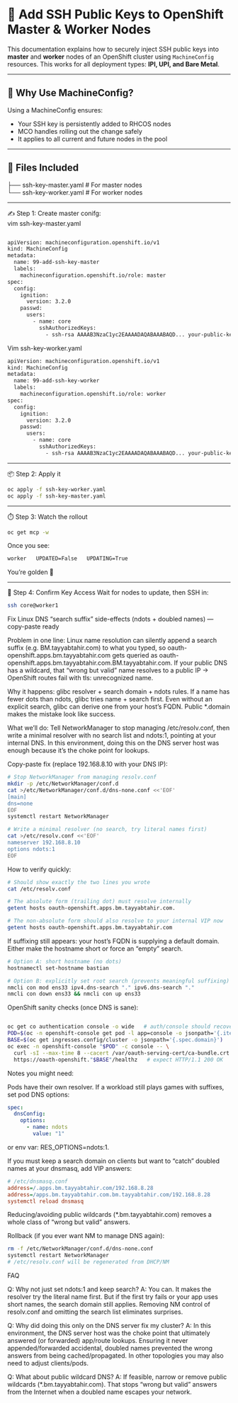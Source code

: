 # 🔐 Add SSH Public Keys to OpenShift Master & Worker Nodes

This documentation explains how to securely inject SSH public keys into **master** and **worker** nodes of an OpenShift cluster using `MachineConfig` resources. This works for all deployment types: **IPI, UPI, and Bare Metal**.

---

## 🧠 Why Use MachineConfig?

Using a MachineConfig ensures:

- Your SSH key is persistently added to RHCOS nodes
- MCO handles rolling out the change safely
- It applies to all current and future nodes in the pool

---

## 📁 Files Included

├── ssh-key-master.yaml   # For master nodes<br>
└── ssh-key-worker.yaml   # For worker nodes

---

✍️ Step 1: Create master conifg:<br>
vim ssh-key-master.yaml
```bash

apiVersion: machineconfiguration.openshift.io/v1
kind: MachineConfig
metadata:
  name: 99-add-ssh-key-master
  labels:
    machineconfiguration.openshift.io/role: master
spec:
  config:
    ignition:
      version: 3.2.0
    passwd:
      users:
        - name: core
          sshAuthorizedKeys:
            - ssh-rsa AAAAB3NzaC1yc2EAAAADAQABAAABAQD... your-public-key-here ...
```
Vim ssh-key-worker.yaml
```bash
apiVersion: machineconfiguration.openshift.io/v1
kind: MachineConfig
metadata:
  name: 99-add-ssh-key-worker
  labels:
    machineconfiguration.openshift.io/role: worker
spec:
  config:
    ignition:
      version: 3.2.0
    passwd:
      users:
        - name: core
          sshAuthorizedKeys:
            - ssh-rsa AAAAB3NzaC1yc2EAAAADAQABAAABAQD... your-public-key-here ...

```

---

📦 Step 2: Apply it
```bash
oc apply -f ssh-key-worker.yaml
oc apply -f ssh-key-master.yaml

```
---

⏱️ Step 3: Watch the rollout
```bash
oc get mcp -w
```
Once you see:
```bash
worker   UPDATED=False   UPDATING=True
```
You’re golden 🌟

---

🧪 Step 4: Confirm Key Access
Wait for nodes to update, then SSH in:

```bash
ssh core@worker1
```



Fix Linux DNS “search suffix” side-effects (ndots + doubled names) — copy-paste ready

Problem in one line: Linux name resolution can silently append a search suffix (e.g. BM.tayyabtahir.com) to what you typed, so oauth-openshift.apps.bm.tayyabtahir.com gets queried as oauth-openshift.apps.bm.tayyabtahir.com.BM.tayyabtahir.com. If your public DNS has a wildcard, that “wrong but valid” name resolves to a public IP → OpenShift routes fail with tls: unrecognized name.

Why it happens: glibc resolver + search domain + ndots rules. If a name has fewer dots than ndots, glibc tries name + search first. Even without an explicit search, glibc can derive one from your host’s FQDN. Public *.domain makes the mistake look like success.

What we’ll do: Tell NetworkManager to stop managing /etc/resolv.conf, then write a minimal resolver with no search list and ndots:1, pointing at your internal DNS. In this environment, doing this on the DNS server host was enough because it’s the choke point for lookups.

Copy-paste fix (replace 192.168.8.10 with your DNS IP):


```bash
# Stop NetworkManager from managing resolv.conf
mkdir -p /etc/NetworkManager/conf.d
cat >/etc/NetworkManager/conf.d/dns-none.conf <<'EOF'
[main]
dns=none
EOF
systemctl restart NetworkManager

# Write a minimal resolver (no search, try literal names first)
cat >/etc/resolv.conf <<'EOF'
nameserver 192.168.8.10
options ndots:1
EOF
```

How to verify quickly:

```bash
# Should show exactly the two lines you wrote
cat /etc/resolv.conf

# The absolute form (trailing dot) must resolve internally
getent hosts oauth-openshift.apps.bm.tayyabtahir.com.

# The non-absolute form should also resolve to your internal VIP now
getent hosts oauth-openshift.apps.bm.tayyabtahir.com
```

If suffixing still appears: your host’s FQDN is supplying a default domain. Either make the hostname short or force an “empty” search.

```bash
# Option A: short hostname (no dots)
hostnamectl set-hostname bastian

# Option B: explicitly set root search (prevents meaningful suffixing)
nmcli con mod ens33 ipv4.dns-search "." ipv6.dns-search "."
nmcli con down ens33 && nmcli con up ens33

```


OpenShift sanity checks (once DNS is sane):


```bash

oc get co authentication console -o wide   # auth/console should recover
POD=$(oc -n openshift-console get pod -l app=console -o jsonpath='{.items[0].metadata.name}')
BASE=$(oc get ingresses.config/cluster -o jsonpath='{.spec.domain}')
oc exec -n openshift-console "$POD" -c console -- \
  curl -sI --max-time 8 --cacert /var/oauth-serving-cert/ca-bundle.crt \
  https://oauth-openshift."$BASE"/healthz   # expect HTTP/1.1 200 OK
```

Notes you might need:

Pods have their own resolver. If a workload still plays games with suffixes, set pod DNS options:

```yaml
spec:
  dnsConfig:
    options:
      - name: ndots
        value: "1"
```
or env var: RES_OPTIONS=ndots:1.





If you must keep a search domain on clients but want to “catch” doubled names at your dnsmasq, add VIP answers:


```ini
# /etc/dnsmasq.conf
address=/.apps.bm.tayyabtahir.com/192.168.8.28
address=/apps.bm.tayyabtahir.com.bm.tayyabtahir.com/192.168.8.28
systemctl reload dnsmasq
```
Reducing/avoiding public wildcards (*.bm.tayyabtahir.com) removes a whole class of “wrong but valid” answers.




Rollback (if you ever want NM to manage DNS again):
```bash
rm -f /etc/NetworkManager/conf.d/dns-none.conf
systemctl restart NetworkManager
# /etc/resolv.conf will be regenerated from DHCP/NM

```



FAQ

Q: Why not just set ndots:1 and keep search?
A: You can. It makes the resolver try the literal name first. But if the first try fails or your app uses short names, the search domain still applies. Removing NM control of resolv.conf and omitting the search list eliminates surprises.

Q: Why did doing this only on the DNS server fix my cluster?
A: In this environment, the DNS server host was the choke point that ultimately answered (or forwarded) app/route lookups. Ensuring it never appended/forwarded accidental, doubled names prevented the wrong answers from being cached/propagated. In other topologies you may also need to adjust clients/pods.

Q: What about public wildcard DNS?
A: If feasible, narrow or remove public wildcards (*.bm.tayyabtahir.com). That stops “wrong but valid” answers from the Internet when a doubled name escapes your network.
